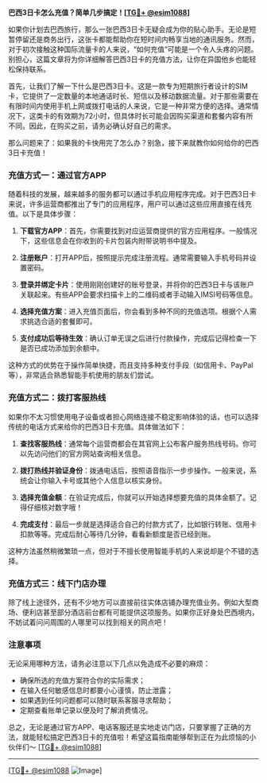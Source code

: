 **巴西3日卡怎么充值？简单几步搞定！[[TG💪+ @esim1088](https://t.me/s/esim1088)]**

如果你计划去巴西旅行，那么一张巴西3日卡无疑会成为你的贴心助手。无论是短暂停留还是商务出行，这张卡都能帮助你在短时间内畅享当地的通讯服务。然而，对于初次接触这种国际流量卡的人来说，“如何充值”可能是一个令人头疼的问题。别担心，这篇文章将为你详细解答巴西3日卡的充值方法，让你在异国他乡也能轻松保持联系。

首先，让我们了解一下什么是巴西3日卡。这是一款专为短期旅行者设计的SIM卡，它提供了一定数量的本地通话时长、短信以及移动数据流量。对于那些需要在有限时间内使用手机上网或拨打电话的人来说，它是一种非常方便的选择。通常情况下，这类卡的有效期为72小时，但具体时长可能会因购买渠道和套餐内容有所不同。因此，在购买之前，请务必确认好自己的需求。

那么问题来了：如果我的卡快用完了怎么办？别急，接下来就教你如何给你的巴西3日卡充值！

### 充值方式一：通过官方APP

随着科技的发展，越来越多的服务都可以通过手机应用程序完成。对于巴西3日卡来说，许多运营商都推出了专门的应用程序，用户可以通过这些应用直接在线充值。以下是具体步骤：

1. **下载官方APP**：首先，你需要找到对应运营商提供的官方应用程序。一般情况下，这些信息会在你收到的卡片包装内附带说明书中提及。
   
2. **注册账户**：打开APP后，按照提示完成注册流程。通常需要输入手机号码并设置密码。

3. **登录并绑定卡片**：使用刚刚创建好的账号登录，并将你的巴西3日卡与该账户关联起来。有些APP会要求扫描卡上的二维码或者手动输入IMSI号码等信息。

4. **选择充值方案**：进入充值页面后，你会看到多种不同的充值选项。根据个人需求挑选合适的套餐即可。

5. **支付成功后等待生效**：确认订单无误之后进行付款操作，完成后记得检查一下是否已成功添加到余额中。

这种方式的优势在于操作简单快捷，而且支持多种支付手段（如信用卡、PayPal等），非常适合熟悉智能手机使用的朋友们尝试。

### 充值方式二：拨打客服热线

如果你不太习惯使用电子设备或者担心网络连接不稳定影响体验的话，也可以选择传统的电话方式来给你的巴西3日卡充值。具体做法如下：

1. **查找客服热线**：通常每个运营商都会在其官网上公布客户服务热线号码。你可以先访问他们的官方网站查询相关信息。

2. **拨打热线并验证身份**：拨通电话后，按照语音指示一步步操作。一般来说，系统会让你输入卡号或其他个人信息以核实身份。

3. **选择充值金额**：在验证完成后，你就可以开始选择想要充值的具体金额了。记得仔细核对数字哦！

4. **完成支付**：最后一步就是选择适合自己的付款方式了，比如银行转账、信用卡扣款等等。完成后耐心等待几分钟，看看新额度是否已经到账。

这种方法虽然稍微繁琐一点，但对于不擅长使用智能手机的人来说却是个不错的选择。

### 充值方式三：线下门店办理

除了线上途径外，还有不少地方可以直接前往实体店铺办理充值业务。例如大型商场、便利店甚至部分酒店前台都有可能提供这项服务。如果你正好身处巴西境内，不妨试着问问周围的人哪里可以找到相关的网点吧！

### 注意事项

无论采用哪种方法，请务必注意以下几点以免造成不必要的麻烦：

- 确保所选的充值方案符合你的实际需求；
- 在输入任何敏感信息时都要小心谨慎，防止泄露；
- 如果遇到任何问题都可以随时联系客服寻求帮助；
- 定期查看账单记录以便及时了解消费情况。

总之，无论是通过官方APP、电话客服还是实地走访门店，只要掌握了正确的方法，就能轻松搞定巴西3日卡的充值啦！希望这篇指南能够帮到正在为此烦恼的小伙伴们～ [[TG💪+ @esim1088](https://t.me/s/esim1088)]

---

[[TG💪+ @esim1088](https://t.me/s/esim1088) ![Image](https://i.postimg.cc/4NQfJmqS/Snipaste-2025-05-13-00-14-12.png)]